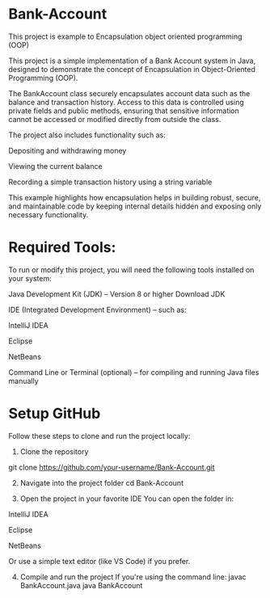 # Bank-Account
This project is example to Encapsulation object oriented programming (OOP)

 This project is a simple implementation of a Bank Account system in Java, designed to demonstrate the concept of Encapsulation in Object-Oriented Programming (OOP).

The BankAccount class securely encapsulates account data such as the balance and transaction history. Access to this data is controlled using private fields and public methods, ensuring that sensitive information cannot be accessed or modified directly from outside the class.

The project also includes functionality such as:

Depositing and withdrawing money

Viewing the current balance

Recording a simple transaction history using a string variable

This example highlights how encapsulation helps in building robust, secure, and maintainable code by keeping internal details hidden and exposing only necessary functionality.

# Required Tools:
To run or modify this project, you will need the following tools installed on your system:

Java Development Kit (JDK) – Version 8 or higher
Download JDK

IDE (Integrated Development Environment) – such as:

IntelliJ IDEA

Eclipse

NetBeans

Command Line or Terminal (optional) – for compiling and running Java files manually

# Setup GitHub
Follow these steps to clone and run the project locally:

1. Clone the repository

git clone https://github.com/your-username/Bank-Account.git

2. Navigate into the project folder
    cd Bank-Account

3. Open the project in your favorite IDE
You can open the folder in:

IntelliJ IDEA

Eclipse

NetBeans

Or use a simple text editor (like VS Code) if you prefer.

4. Compile and run the project
If you're using the command line:
javac BankAccount.java
java BankAccount


